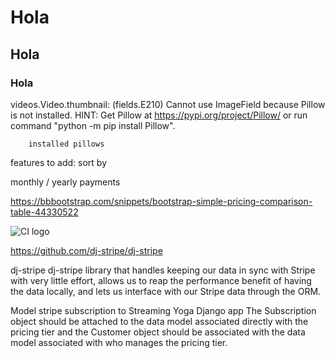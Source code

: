 # Hola
## Hola
### Hola


videos.Video.thumbnail: (fields.E210) Cannot use ImageField because Pillow is not installed.
        HINT: Get Pillow at https://pypi.org/project/Pillow/ or run command "python -m pip install Pillow".

        installed pillows

features to add: sort by 

monthly / yearly payments

https://bbbootstrap.com/snippets/bootstrap-simple-pricing-comparison-table-44330522

![CI logo](https://codeinstitute.s3.amazonaws.com/fullstack/ci_logo_small.png)

https://github.com/dj-stripe/dj-stripe


dj-stripe
 dj-stripe library that handles keeping our data in sync with Stripe with very little effort, allows us to reap the performance benefit of having the data locally, and lets us interface with our Stripe data through the ORM.
 
Model stripe subscription to Streaming Yoga Django app
The Subscription object should be attached to the data model associated directly with the pricing tier and the 
Customer object should be associated with the data model associated with who manages the pricing tier.


